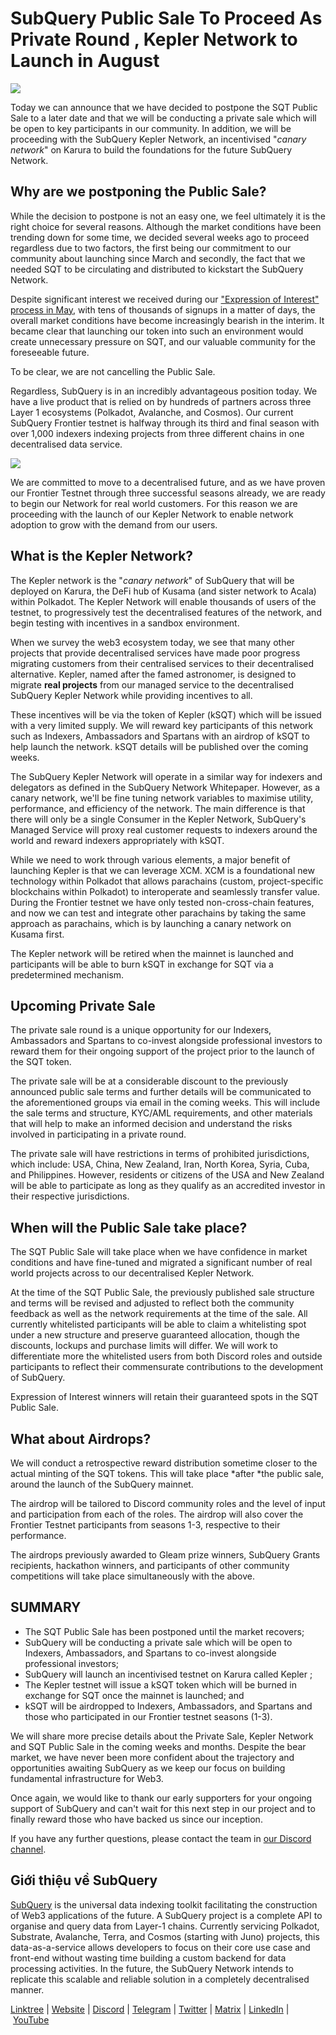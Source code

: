 # SubQuery Public Sale To Proceed As Private Round , Kepler Network to Launch in August

![](https://miro.medium.com/max/1400/1*m7ERNESuK0G3vkqRoBAiow.png)

Today we can announce that we have decided to postpone the SQT Public Sale to a later date and that we will be conducting a private sale which will be open to key participants in our community. In addition, we will be proceeding with the SubQuery Kepler Network, an incentivised "_canary network_" on Karura to build the foundations for the future SubQuery Network.

## Why are we postponing the Public Sale?

While the decision to postpone is not an easy one, we feel ultimately it is the right choice for several reasons. Although the market conditions have been trending down for some time, we decided several weeks ago to proceed regardless due to two factors, the first being our commitment to our community about launching since March and secondly, the fact that we needed SQT to be circulating and distributed to kickstart the SubQuery Network.

Despite significant interest we received during our ["Expression of Interest" process in May](./20220516-public-sale-eoi.md), with tens of thousands of signups in a matter of days, the overall market conditions have become increasingly bearish in the interim. It became clear that launching our token into such an environment would create unnecessary pressure on SQT, and our valuable community for the foreseeable future.

To be clear, we are not cancelling the Public Sale.

Regardless, SubQuery is in an incredibly advantageous position today. We have a live product that is relied on by hundreds of partners across three Layer 1 ecosystems (Polkadot, Avalanche, and Cosmos). Our current SubQuery Frontier testnet is halfway through its third and final season with over 1,000 indexers indexing projects from three different chains in one decentralised data service.

![](https://miro.medium.com/max/1400/0*TTAHeaI8jGK8AaCm)

We are committed to move to a decentralised future, and as we have proven our Frontier Testnet through three successful seasons already, we are ready to begin our Network for real world customers. For this reason we are proceeding with the launch of our Kepler Network to enable network adoption to grow with the demand from our users.

## What is the Kepler Network?

The Kepler network is the "_canary network_" of SubQuery that will be deployed on Karura, the DeFi hub of Kusama (and sister network to Acala) within Polkadot. The Kepler Network will enable thousands of users of the testnet, to progressively test the decentralised features of the network, and begin testing with incentives in a sandbox environment.

When we survey the web3 ecosystem today, we see that many other projects that provide decentralised services have made poor progress migrating customers from their centralised services to their decentralised alternative. Kepler, named after the famed astronomer, is designed to migrate **real projects** from our managed service to the decentralised SubQuery Kepler Network while providing incentives to all.

These incentives will be via the token of Kepler (kSQT) which will be issued with a very limited supply. We will reward key participants of this network such as Indexers, Ambassadors and Spartans with an airdrop of kSQT to help launch the network. kSQT details will be published over the coming weeks.

The SubQuery Kepler Network will operate in a similar way for indexers and delegators as defined in the SubQuery Network Whitepaper. However, as a canary network, we'll be fine tuning network variables to maximise utility, performance, and efficiency of the network. The main difference is that there will only be a single Consumer in the Kepler Network, SubQuery's Managed Service will proxy real customer requests to indexers around the world and reward indexers appropriately with kSQT.

While we need to work through various elements, a major benefit of launching Kepler is that we can leverage XCM. XCM is a foundational new technology within Polkadot that allows parachains (custom, project-specific blockchains within Polkadot) to interoperate and seamlessly transfer value. During the Frontier testnet we have only tested non-cross-chain features, and now we can test and integrate other parachains by taking the same approach as parachains, which is by launching a canary network on Kusama first.

The Kepler network will be retired when the mainnet is launched and participants will be able to burn kSQT in exchange for SQT via a predetermined mechanism.

## Upcoming Private Sale

The private sale round is a unique opportunity for our Indexers, Ambassadors and Spartans to co-invest alongside professional investors to reward them for their ongoing support of the project prior to the launch of the SQT token.

The private sale will be at a considerable discount to the previously announced public sale terms and further details will be communicated to the aforementioned groups via email in the coming weeks. This will include the sale terms and structure, KYC/AML requirements, and other materials that will help to make an informed decision and understand the risks involved in participating in a private round.

The private sale will have restrictions in terms of prohibited jurisdictions, which include: USA, China, New Zealand, Iran, North Korea, Syria, Cuba, and Philippines. However, residents or citizens of the USA and New Zealand will be able to participate as long as they qualify as an accredited investor in their respective jurisdictions.

## When will the Public Sale take place?

The SQT Public Sale will take place when we have confidence in market conditions and have fine-tuned and migrated a significant number of real world projects across to our decentralised Kepler Network.

At the time of the SQT Public Sale, the previously published sale structure and terms will be revised and adjusted to reflect both the community feedback as well as the network requirements at the time of the sale. All currently whitelisted participants will be able to claim a whitelisting spot under a new structure and preserve guaranteed allocation, though the discounts, lockups and purchase limits will differ. We will work to differentiate more the whitelisted users from both Discord roles and outside participants to reflect their commensurate contributions to the development of SubQuery.

Expression of Interest winners will retain their guaranteed spots in the SQT Public Sale.

## What about Airdrops?

We will conduct a retrospective reward distribution sometime closer to the actual minting of the SQT tokens. This will take place *after *the public sale, around the launch of the SubQuery mainnet.

The airdrop will be tailored to Discord community roles and the level of input and participation from each of the roles. The airdrop will also cover the Frontier Testnet participants from seasons 1-3, respective to their performance.

The airdrops previously awarded to Gleam prize winners, SubQuery Grants recipients, hackathon winners, and participants of other community competitions will take place simultaneously with the above.

## SUMMARY

- The SQT Public Sale has been postponed until the market recovers;
- SubQuery will be conducting a private sale which will be open to Indexers, Ambassadors, and Spartans to co-invest alongside professional investors;
- SubQuery will launch an incentivised testnet on Karura called Kepler ;
- The Kepler testnet will issue a kSQT token which will be burned in exchange for SQT once the mainnet is launched; and
- kSQT will be airdropped to Indexers, Ambassadors, and Spartans and those who participated in our Frontier testnet seasons (1-3).

We will share more precise details about the Private Sale, Kepler Network and SQT Public Sale in the coming weeks and months. Despite the bear market, we have never been more confident about the trajectory and opportunities awaiting SubQuery as we keep our focus on building fundamental infrastructure for Web3.

Once again, we would like to thank our early supporters for your ongoing support of SubQuery and can't wait for this next step in our project and to finally reward those who have backed us since our inception.

If you have any further questions, please contact the team in [our Discord channel](https://discord.com/channels/subquery).

## Giới thiệu về SubQuery

[SubQuery](https://subquery.network/) is the universal data indexing toolkit facilitating the construction of Web3 applications of the future. A SubQuery project is a complete API to organise and query data from Layer-1 chains. Currently servicing Polkadot, Substrate, Avalanche, Terra, and Cosmos (starting with Juno) projects, this data-as-a-service allows developers to focus on their core use case and front-end without wasting time building a custom backend for data processing activities. In the future, the SubQuery Network intends to replicate this scalable and reliable solution in a completely decentralised manner.

​​[Linktree](https://linktr.ee/subquerynetwork) | [Website](https://subquery.network/) | [Discord](https://discord.com/invite/78zg8aBSMG) | [Telegram](https://t.me/subquerynetwork) | [Twitter](https://twitter.com/subquerynetwork) | [Matrix](https://matrix.to/#/#subquery:matrix.org) | [LinkedIn](https://www.linkedin.com/company/subquery) | [YouTube](https://www.youtube.com/channel/UCi1a6NUUjegcLHDFLr7CqLw)
